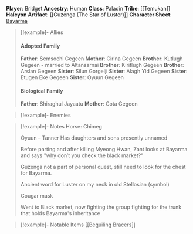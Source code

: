 **Player**: Bridget
**Ancestry**: Human
**Class**: Paladin
**Tribe**: [[Temukan]]
**Halcyon Artifact**: [[Guzenga (The Star of Luster)]]
**Character Sheet**: [Bayarma](https://www.dndbeyond.com/characters/82544418)

> [!example]- Allies
> #### Adopted Family
> **Father**: Semsochi Gegeen
> **Mother**: Cirina Gegeen
> **Brother**: Kutlugh Gegeen - married to Altansarnai
> **Brother**: Kiritlugh Gegeen
> **Brother**: Arslan Gegeen
> **Sister**: Silun Gorgelji
> **Sister**: Alagh Yid Gegeen
> **Sister**: Etugen Eke Gegeen
> **Sister**: Oyuun Gegeen
> 
> #### Biological Family
> **Father**: Shiraghul Jayaatu
> **Mother**: Cota Gegeen

> [!example]- Enemies

> [!example]- Notes
> Horse: Chimeg
> 
> Oyuun – Tanner
> Has daughters and sons presently unnamed
> 
> Before parting and after killing Myeong Hwan, Zant looks at Bayarma and says "why don’t you check the black market?"
> 
> Guzenga not a part of personal quest, still need to look for the chest for Bayarma.
> 
> Ancient word for Luster on my neck in old Stellosian (symbol)
> 
> Cougar mask
> 
> Went to Black market, now fighting the group fighting for the trunk that holds Bayarma's inheritance
 
> [!example]- Notable Items
> [[Beguiling Bracers]]

